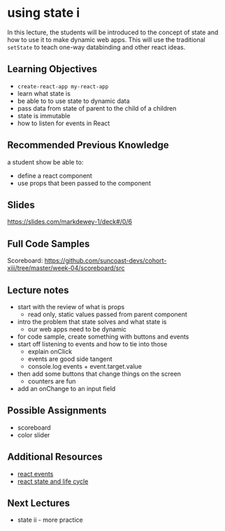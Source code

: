 # using state i

In this lecture, the students will be introduced to the concept of state and how to use it to make dynamic web apps. This will use the traditional `setState` to teach one-way databinding and other react ideas.

## Learning Objectives

- `create-react-app my-react-app`
- learn what state is
- be able to to use state to dynamic data
- pass data from state of parent to the child of a children
- state is immutable
- how to listen for events in React

## Recommended Previous Knowledge

a student show be able to:

- define a react component
- use props that been passed to the component

## Slides

https://slides.com/markdewey-1/deck#/0/6

## Full Code Samples

Scoreboard:
https://github.com/suncoast-devs/cohort-xiii/tree/master/week-04/scoreboard/src

## Lecture notes

- start with the review of what is props
  - read only, static values passed from parent component
- intro the problem that state solves and what state is
  - our web apps need to be dynamic
- for code sample, create something with buttons and events
- start off listening to events and how to tie into those
  - explain onClick
  - events are good side tangent
  - console.log events + event.target.value
- then add some buttons that change things on the screen
  - counters are fun
- add an onChange to an input field

## Possible Assignments

- scoreboard
- color slider

## Additional Resources

- [react events](https://reactjs.org/docs/handling-events.html)
- [react state and life cycle](https://reactjs.org/docs/state-and-lifecycle.html)

## Next Lectures

- state ii - more practice
